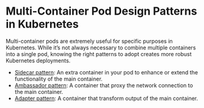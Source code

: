 # Multi-Container Pod Design Patterns in Kubernetes



Multi-container pods are extremely useful for specific purposes in Kubernetes. While it’s not always necessary to combine multiple containers into a single pod, knowing the right patterns to adopt creates more robust Kubernetes deployments.



- [Sidecar pattern](sidecar/readme.md): An extra container in your pod to enhance or extend the functionality of the main container.
- [Ambassador pattern](ambassador/readme.md): A container that proxy the network connection to the main container.
- [Adapter pattern](adapter/readme.md): A container that transform output of the main container.

